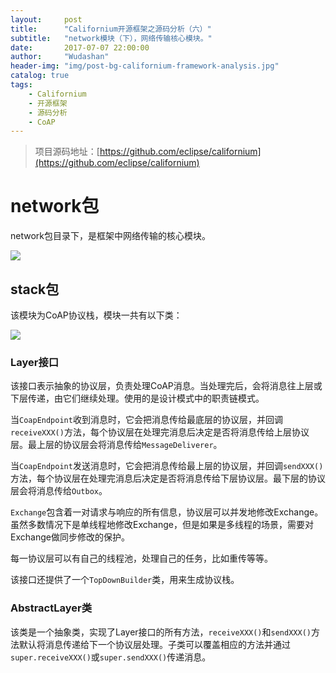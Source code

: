 ```yaml
---
layout:     post
title:      "Californium开源框架之源码分析（六）"
subtitle:   "network模块（下），网络传输核心模块。"
date:       2017-07-07 22:00:00
author:     "Wudashan"
header-img: "img/post-bg-californium-framework-analysis.jpg"
catalog: true
tags:
    - Californium
    - 开源框架
    - 源码分析
    - CoAP
---
```


> 项目源码地址：[https://github.com/eclipse/californium](https://github.com/eclipse/californium)

# network包

network包目录下，是框架中网络传输的核心模块。

![](http://o7x0ygc3f.bkt.clouddn.com/Californium%E5%BC%80%E6%BA%90%E6%A1%86%E6%9E%B6%E5%88%86%E6%9E%90/network%E5%8C%85.png)

## stack包

该模块为CoAP协议栈，模块一共有以下类：

![](http://o7x0ygc3f.bkt.clouddn.com/Californium%E5%BC%80%E6%BA%90%E6%A1%86%E6%9E%B6%E5%88%86%E6%9E%90/network-stack%E5%8C%85.png)

### Layer接口

该接口表示抽象的协议层，负责处理CoAP消息。当处理完后，会将消息往上层或下层传递，由它们继续处理。使用的是设计模式中的职责链模式。

当`CoapEndpoint`收到消息时，它会把消息传给最底层的协议层，并回调`receiveXXX()`方法，每个协议层在处理完消息后决定是否将消息传给上层协议层。最上层的协议层会将消息传给`MessageDeliverer`。

当`CoapEndpoint`发送消息时，它会把消息传给最上层的协议层，并回调`sendXXX()`方法，每个协议层在处理完消息后决定是否将消息传给下层协议层。最下层的协议层会将消息传给`Outbox`。

`Exchange`包含着一对请求与响应的所有信息，协议层可以并发地修改Exchange。虽然多数情况下是单线程地修改Exchange，但是如果是多线程的场景，需要对Exchange做同步修改的保护。

每一协议层可以有自己的线程池，处理自己的任务，比如重传等等。

该接口还提供了一个`TopDownBuilder`类，用来生成协议栈。


### AbstractLayer类

该类是一个抽象类，实现了Layer接口的所有方法，`receiveXXX()`和`sendXXX()`方法默认将消息传递给下一个协议层处理。子类可以覆盖相应的方法并通过`super.receiveXXX()`或`super.sendXXX()`传递消息。